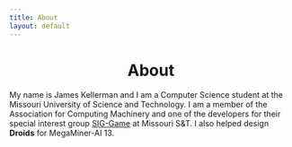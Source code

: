 ```yaml
---
title: About
layout: default
---
```


<div align="center">
	<h1>About</h1>
</div>


<div class="jumbotron">
	<p class="lead">
		My name is James Kellerman and I am a Computer Science student at the Missouri University of Science and Technology. 
		I am a member of the Association for Computing Machinery and one of the developers 
		for their special interest group <a href="http://blog.megaminerai.com/about_us/">SIG-Game</a> at Missouri S&T. I also helped design 		<strong>Droids</strong> for MegaMiner-AI 13.
	</p>
</div>

